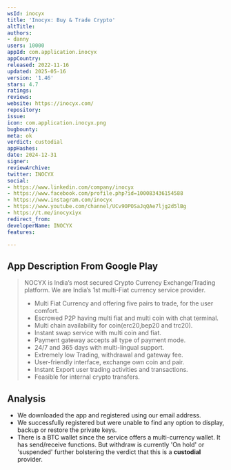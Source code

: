 ```yaml
---
wsId: inocyx
title: 'Inocyx: Buy & Trade Crypto'
altTitle: 
authors:
- danny
users: 10000
appId: com.application.inocyx
appCountry: 
released: 2022-11-16
updated: 2025-05-16
version: '1.46'
stars: 4.7
ratings: 
reviews: 
website: https://inocyx.com/
repository: 
issue: 
icon: com.application.inocyx.png
bugbounty: 
meta: ok
verdict: custodial
appHashes: 
date: 2024-12-31
signer: 
reviewArchive: 
twitter: INOCYX
social:
- https://www.linkedin.com/company/inocyx
- https://www.facebook.com/profile.php?id=100083436154588
- https://www.instagram.com/inocyx
- https://www.youtube.com/channel/UCv9OPOSaJqQAe7ljg2d5lBg
- https://t.me/inocyxiyx
redirect_from: 
developerName: INOCYX
features: 

---
```


## App Description From Google Play

> NOCYX is India’s most secured Crypto Currency Exchange/Trading platform. We are India’s 1st multi-Fiat currency service provider. 
> 
> -  Multi Fiat Currency and offering five pairs to trade, for the user comfort.
> -  Escrowed P2P having multi fiat and multi coin with chat terminal.
> -  Multi chain availability for coin(erc20,bep20 and trc20).
> -  Instant swap service with multi coin and fiat.
> -  Payment gateway accepts all type of payment mode.
> -  24/7 and 365 days with multi-lingual support.
> -  Extremely low Trading, withdrawal and gateway fee.
> -  User-friendly interface, exchange own coin and pair.
> -  Instant Export user trading activities and transactions.
> -  Feasible for internal crypto transfers.

## Analysis

- We downloaded the app and registered using our email address. 
- We successfully registered but were unable to find any option to display, backup or restore the private keys.
- There is a BTC wallet since the service offers a multi-currency wallet. It has send/receive functions. But withdraw is currently 'On hold' or 'suspended' further bolstering the verdict that this is a **custodial** provider.
